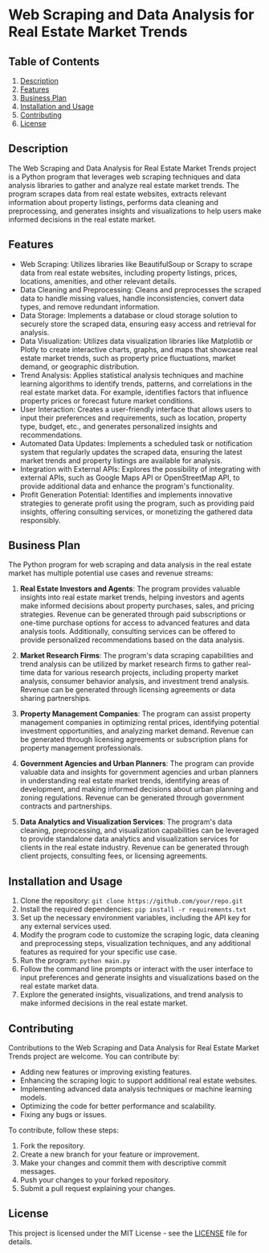 # Web Scraping and Data Analysis for Real Estate Market Trends

## Table of Contents
1. [Description](#description)
2. [Features](#features)
3. [Business Plan](#business-plan)
4. [Installation and Usage](#installation-and-usage)
5. [Contributing](#contributing)
6. [License](#license)

## Description<a name="description"></a>
The Web Scraping and Data Analysis for Real Estate Market Trends project is a Python program that leverages web scraping techniques and data analysis libraries to gather and analyze real estate market trends. The program scrapes data from real estate websites, extracts relevant information about property listings, performs data cleaning and preprocessing, and generates insights and visualizations to help users make informed decisions in the real estate market.

## Features<a name="features"></a>
- Web Scraping: Utilizes libraries like BeautifulSoup or Scrapy to scrape data from real estate websites, including property listings, prices, locations, amenities, and other relevant details.
- Data Cleaning and Preprocessing: Cleans and preprocesses the scraped data to handle missing values, handle inconsistencies, convert data types, and remove redundant information.
- Data Storage: Implements a database or cloud storage solution to securely store the scraped data, ensuring easy access and retrieval for analysis.
- Data Visualization: Utilizes data visualization libraries like Matplotlib or Plotly to create interactive charts, graphs, and maps that showcase real estate market trends, such as property price fluctuations, market demand, or geographic distribution.
- Trend Analysis: Applies statistical analysis techniques and machine learning algorithms to identify trends, patterns, and correlations in the real estate market data. For example, identifies factors that influence property prices or forecast future market conditions.
- User Interaction: Creates a user-friendly interface that allows users to input their preferences and requirements, such as location, property type, budget, etc., and generates personalized insights and recommendations.
- Automated Data Updates: Implements a scheduled task or notification system that regularly updates the scraped data, ensuring the latest market trends and property listings are available for analysis.
- Integration with External APIs: Explores the possibility of integrating with external APIs, such as Google Maps API or OpenStreetMap API, to provide additional data and enhance the program's functionality.
- Profit Generation Potential: Identifies and implements innovative strategies to generate profit using the program, such as providing paid insights, offering consulting services, or monetizing the gathered data responsibly.

## Business Plan<a name="business-plan"></a>
The Python program for web scraping and data analysis in the real estate market has multiple potential use cases and revenue streams:

1. **Real Estate Investors and Agents**: The program provides valuable insights into real estate market trends, helping investors and agents make informed decisions about property purchases, sales, and pricing strategies. Revenue can be generated through paid subscriptions or one-time purchase options for access to advanced features and data analysis tools. Additionally, consulting services can be offered to provide personalized recommendations based on the data analysis.

2. **Market Research Firms**: The program's data scraping capabilities and trend analysis can be utilized by market research firms to gather real-time data for various research projects, including property market analysis, consumer behavior analysis, and investment trend analysis. Revenue can be generated through licensing agreements or data sharing partnerships.

3. **Property Management Companies**: The program can assist property management companies in optimizing rental prices, identifying potential investment opportunities, and analyzing market demand. Revenue can be generated through licensing agreements or subscription plans for property management professionals.

4. **Government Agencies and Urban Planners**: The program can provide valuable data and insights for government agencies and urban planners in understanding real estate market trends, identifying areas of development, and making informed decisions about urban planning and zoning regulations. Revenue can be generated through government contracts and partnerships.

5. **Data Analytics and Visualization Services**: The program's data cleaning, preprocessing, and visualization capabilities can be leveraged to provide standalone data analytics and visualization services for clients in the real estate industry. Revenue can be generated through client projects, consulting fees, or licensing agreements.

## Installation and Usage<a name="installation-and-usage"></a>
1. Clone the repository: `git clone https://github.com/your/repo.git`
2. Install the required dependencies: `pip install -r requirements.txt`
3. Set up the necessary environment variables, including the API key for any external services used.
4. Modify the program code to customize the scraping logic, data cleaning and preprocessing steps, visualization techniques, and any additional features as required for your specific use case.
5. Run the program: `python main.py`
6. Follow the command line prompts or interact with the user interface to input preferences and generate insights and visualizations based on the real estate market data.
7. Explore the generated insights, visualizations, and trend analysis to make informed decisions in the real estate market.

## Contributing<a name="contributing"></a>
Contributions to the Web Scraping and Data Analysis for Real Estate Market Trends project are welcome. You can contribute by:
- Adding new features or improving existing features.
- Enhancing the scraping logic to support additional real estate websites.
- Implementing advanced data analysis techniques or machine learning models.
- Optimizing the code for better performance and scalability.
- Fixing any bugs or issues.

To contribute, follow these steps:
1. Fork the repository.
2. Create a new branch for your feature or improvement.
3. Make your changes and commit them with descriptive commit messages.
4. Push your changes to your forked repository.
5. Submit a pull request explaining your changes.

## License<a name="license"></a>
This project is licensed under the MIT License - see the [LICENSE](LICENSE) file for details.